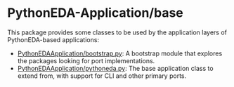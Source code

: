 # PythonEDA-Application/base

This package provides some classes to be used by the application layers of PythonEDA-based applications:
- [PythonEDAApplication/bootstrap.py](PythonEDAApplication/bootstrap.py): A bootstrap module that explores the packages looking for port implementations.
- [PythonEDAApplication/pythoneda.py](PythonEDAApplication/pythoneda.py "PythonEDA"): The base application class to extend from, with support for CLI and other primary ports.
